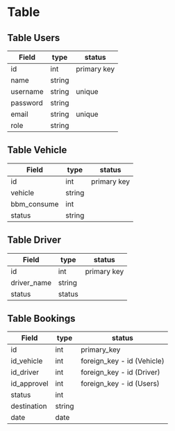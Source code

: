 # Table

## Table Users
| Field | type | status |
| -------- | ------- | ------- |
| id | int | primary key |
| name | string | |
| username | string | unique |
| password | string | |
| email | string | unique |
| role | string | |

## Table Vehicle
| Field | type | status |
| -------- | ------- | ------- |
| id | int | primary key |
| vehicle | string | |
| bbm_consume | int | |
| status | string | |

## Table Driver
| Field | type | status |
| -------- | ------- | ------- |
| id | int | primary key |
| driver_name | string | |
| status | status | |

## Table Bookings
| Field | type | status |
| -------- | ------- | ------- |
| id | int | primary_key |
| id_vehicle | int | foreign_key - id (Vehicle) |
| id_driver | int | foreign_key - id (Driver) |
| id_approvel | int | foreign_key - id (Users) |
| status | int | |
| destination | string | |
| date | date | |
